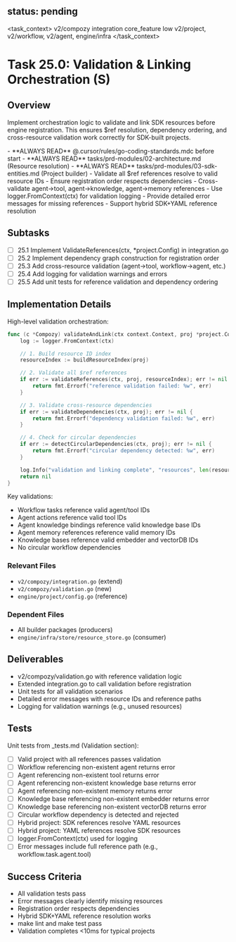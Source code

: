 ## status: pending

<task_context>
<domain>v2/compozy</domain>
<type>integration</type>
<scope>core_feature</scope>
<complexity>low</complexity>
<dependencies>v2/project, v2/workflow, v2/agent, engine/infra</dependencies>
</task_context>

# Task 25.0: Validation & Linking Orchestration (S)

## Overview

Implement orchestration logic to validate and link SDK resources before engine registration. This ensures $ref resolution, dependency ordering, and cross-resource validation work correctly for SDK-built projects.

<critical>
- **ALWAYS READ** @.cursor/rules/go-coding-standards.mdc before start
- **ALWAYS READ** tasks/prd-modules/02-architecture.md (Resource resolution)
- **ALWAYS READ** tasks/prd-modules/03-sdk-entities.md (Project builder)
</critical>

<requirements>
- Validate all $ref references resolve to valid resource IDs
- Ensure registration order respects dependencies
- Cross-validate agent→tool, agent→knowledge, agent→memory references
- Use logger.FromContext(ctx) for validation logging
- Provide detailed error messages for missing references
- Support hybrid SDK+YAML reference resolution
</requirements>

## Subtasks

- [ ] 25.1 Implement ValidateReferences(ctx, *project.Config) in integration.go
- [ ] 25.2 Implement dependency graph construction for registration order
- [ ] 25.3 Add cross-resource validation (agent→tool, workflow→agent, etc.)
- [ ] 25.4 Add logging for validation warnings and errors
- [ ] 25.5 Add unit tests for reference validation and dependency ordering

## Implementation Details

High-level validation orchestration:

```go
func (c *Compozy) validateAndLink(ctx context.Context, proj *project.Config) error {
    log := logger.FromContext(ctx)

    // 1. Build resource ID index
    resourceIndex := buildResourceIndex(proj)

    // 2. Validate all $ref references
    if err := validateReferences(ctx, proj, resourceIndex); err != nil {
        return fmt.Errorf("reference validation failed: %w", err)
    }

    // 3. Validate cross-resource dependencies
    if err := validateDependencies(ctx, proj); err != nil {
        return fmt.Errorf("dependency validation failed: %w", err)
    }

    // 4. Check for circular dependencies
    if err := detectCircularDependencies(ctx, proj); err != nil {
        return fmt.Errorf("circular dependency detected: %w", err)
    }

    log.Info("validation and linking complete", "resources", len(resourceIndex))
    return nil
}
```

Key validations:
- Workflow tasks reference valid agent/tool IDs
- Agent actions reference valid tool IDs
- Agent knowledge bindings reference valid knowledge base IDs
- Agent memory references reference valid memory IDs
- Knowledge bases reference valid embedder and vectorDB IDs
- No circular workflow dependencies

### Relevant Files

- `v2/compozy/integration.go` (extend)
- `v2/compozy/validation.go` (new)
- `engine/project/config.go` (reference)

### Dependent Files

- All builder packages (producers)
- `engine/infra/store/resource_store.go` (consumer)

## Deliverables

- v2/compozy/validation.go with reference validation logic
- Extended integration.go to call validation before registration
- Unit tests for all validation scenarios
- Detailed error messages with resource IDs and reference paths
- Logging for validation warnings (e.g., unused resources)

## Tests

Unit tests from _tests.md (Validation section):

- [ ] Valid project with all references passes validation
- [ ] Workflow referencing non-existent agent returns error
- [ ] Agent referencing non-existent tool returns error
- [ ] Agent referencing non-existent knowledge base returns error
- [ ] Agent referencing non-existent memory returns error
- [ ] Knowledge base referencing non-existent embedder returns error
- [ ] Knowledge base referencing non-existent vectorDB returns error
- [ ] Circular workflow dependency is detected and rejected
- [ ] Hybrid project: SDK references resolve YAML resources
- [ ] Hybrid project: YAML references resolve SDK resources
- [ ] logger.FromContext(ctx) used for logging
- [ ] Error messages include full reference path (e.g., workflow.task.agent.tool)

## Success Criteria

- All validation tests pass
- Error messages clearly identify missing resources
- Registration order respects dependencies
- Hybrid SDK+YAML reference resolution works
- make lint and make test pass
- Validation completes <10ms for typical projects
